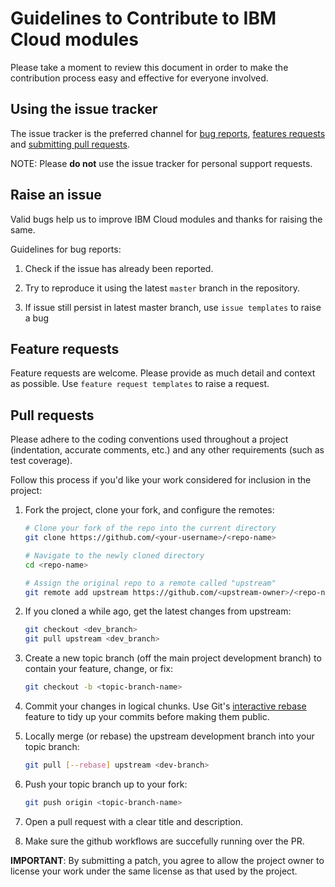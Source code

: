 # Guidelines to Contribute to IBM Cloud modules

Please take a moment to review this document in order to make the contribution
process easy and effective for everyone involved.


## Using the issue tracker

The issue tracker is the preferred channel for [bug reports](#bugs),
[features requests](#features) and [submitting pull
requests](#pull-requests).

NOTE: Please **do not** use the issue tracker for personal support requests.

<a name="bugs"></a>
## Raise an issue

Valid bugs help us to improve IBM Cloud modules and thanks for raising the same.

Guidelines for bug reports:

1. Check if the issue has already been reported.

2. Try to reproduce it using the latest `master` branch in the repository.

3. If issue still persist in latest master branch, use `issue templates` to raise a bug


<a name="features"></a>
## Feature requests

Feature requests are welcome. Please provide as much detail and context as possible. Use `feature request templates` to raise a request.


<a name="pull-requests"></a>
## Pull requests

Please adhere to the coding conventions used throughout a project (indentation,
accurate comments, etc.) and any other requirements (such as test coverage).

Follow this process if you'd like your work considered for inclusion in the
project:

1. Fork the project, clone your fork,
   and configure the remotes:

   ```bash
   # Clone your fork of the repo into the current directory 
   git clone https://github.com/<your-username>/<repo-name>
   
   # Navigate to the newly cloned directory
   cd <repo-name>
   
   # Assign the original repo to a remote called "upstream"
   git remote add upstream https://github.com/<upstream-owner>/<repo-name>
   ```

2. If you cloned a while ago, get the latest changes from upstream:

   ```bash
   git checkout <dev_branch>
   git pull upstream <dev_branch>
   ```

3. Create a new topic branch (off the main project development branch) to
   contain your feature, change, or fix:

   ```bash
   git checkout -b <topic-branch-name>
   ```

4. Commit your changes in logical chunks. Use Git's
   [interactive rebase](https://help.github.com/articles/interactive-rebase)
   feature to tidy up your commits before making them public.

5. Locally merge (or rebase) the upstream development branch into your topic branch:

   ```bash
   git pull [--rebase] upstream <dev-branch>
   ```

6. Push your topic branch up to your fork:

   ```bash
   git push origin <topic-branch-name>
   ```

7. Open a pull request with a clear title and description.

8. Make sure the github workflows are succefully running over the PR.

**IMPORTANT**: By submitting a patch, you agree to allow the project owner to
license your work under the same license as that used by the project.
